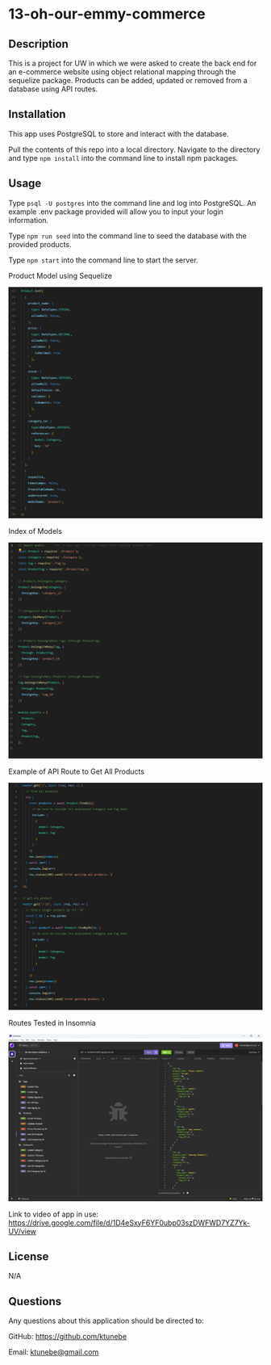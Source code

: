 # 13-oh-our-emmy-commerce

## Description

This is a project for UW in which we were asked to create the back end for an e-commerce website using object relational mapping through the sequelize package.  Products can be added, updated or removed from a database using API routes.

## Installation

This app uses PostgreSQL to store and interact with the database.

Pull the contents of this repo into a local directory. Navigate to the directory and type ```npm install``` into the command line to install npm packages. 

## Usage
Type ```psql -U postgres``` into the command line and log into PostgreSQL. An example .env package provided will allow you to input your login information. 

Type ```npm run seed``` into the command line to seed the database with the provided products. 

Type ```npm start``` into the command line to start the server. 

Product Model using Sequelize

![Screenshot of the Product Model](screenshots/product-model.png)

Index of Models

![Screenshot of the Model Index](screenshots/model-index.png)

Example of API Route to Get All Products

![Screenshot of the Product Routes](screenshots/product-routes.png)

Routes Tested in Insomnia

![Screenshot of the Insomnia Routes](screenshots/insomnia-routes.png)


Link to video of app in use: https://drive.google.com/file/d/1D4eSxyF6YF0ubp03szDWFWD7YZ7Yk-UV/view


## License

N/A

## Questions

Any questions about this application should be directed to:

GitHub: https://github.com/ktunebe

Email: ktunebe@gmail.com